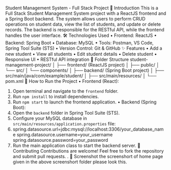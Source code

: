 Student Management System - Full Stack Project
📘 Introduction
This is a Full Stack Student Management System project with a ReactJS frontend and a Spring Boot backend. The system allows users to perform CRUD operations on student data, view the list of students, and update or delete records. The backend is responsible for the RESTful API, while the frontend handles the user interface.
🛠️ Technologies Used
•	Frontend: ReactJS
•	Backend: Spring Boot
•	Database: MySQL
•	Tools: Postman, VS Code, Spring Tool Suite (STS)
•	Version Control: Git & GitHub
✨ Features
•	Add a new student
•	View all students
•	Edit student details
•	Delete student
•	Responsive UI
•	RESTful API integration
📁 Folder Structure
student-management-project/
│
├── frontend/ (ReactJS project)
│   ├── public/
│   └── src/
│       └── components/
│
├── backend/ (Spring Boot project)
│   ├── src/main/java/com/example/student/
│   ├── src/main/resources/
│   └── pom.xml
🚀 How to Run the Project
•	Frontend (React):
1.	Open terminal and navigate to the `frontend` folder.
2.	Run `npm install` to install dependencies.
3.	Run `npm start` to launch the frontend application.
•	Backend (Spring Boot):
4.	Open the `backend` folder in Spring Tool Suite (STS).
5.	Configure your MySQL database in `src/main/resources/application.properties` file:
6.	spring.datasource.url=jdbc:mysql://localhost:3306/your_database_name
spring.datasource.username=your_username
spring.datasource.password=your_password
7.	Run the main application class to start the backend server.
🤝 Contributing
Contributions are welcome! Feel free to fork the repository and submit pull requests.
.
📸 Screenshot
   the screenshort of home page given in the above screenshort folder please look this.
 
